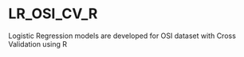 # LR_OSI_CV_R
Logistic Regression models are developed for OSI dataset with Cross Validation using R
